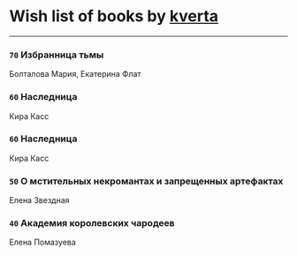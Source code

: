 # Wish list of books by [kverta](http://vk.com/id312298637)
---

### `70` Избранница тьмы
Болталова Мария, Екатерина Флат

### `60` Наследница
Кира Касс

### `60` Наследница
Кира Касс

### `50` О мстительных некромантах и запрещенных артефактах
Елена Звездная

### `40` Академия королевских чародеев
Елена Помазуева

